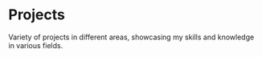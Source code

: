 # Projects
Variety of projects in different areas, showcasing my skills and knowledge in various fields.
